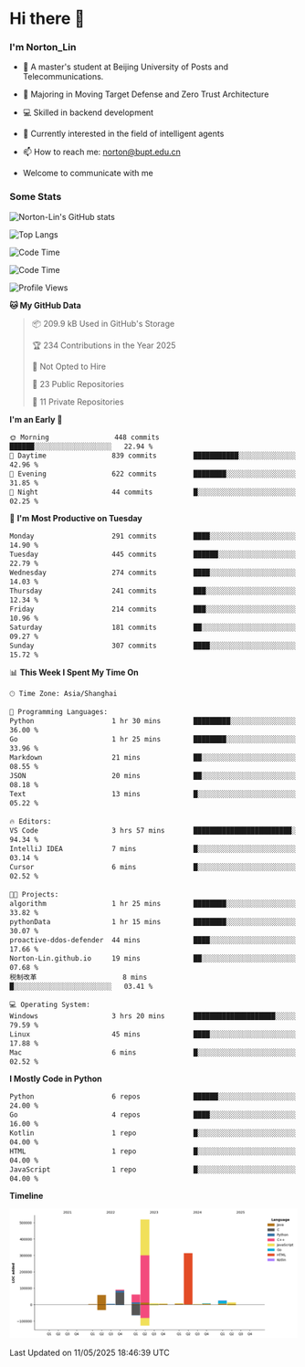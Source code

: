 
# Hi there 👋

### I'm Norton_Lin
- 🏫 A master's student at Beijing University of Posts and Telecommunications.
- 🌱 Majoring in Moving Target Defense and Zero Trust Architecture
- 💻 Skilled in backend development
- 🤖 Currently interested in the field of intelligent agents
- 📫 How to reach me: [norton@bupt.edu.cn](mailto:norton@bupt.edu.cn)

- Welcome to communicate with me

### Some Stats
![Norton-Lin's GitHub stats](https://github-readme-stats.vercel.app/api?username=Norton-Lin&count_private=true&show_icons=true&theme=radical)

![Top Langs](https://github-readme-stats.vercel.app/api/top-langs/?username=Norton-Lin&langs_count=10&layout=compact)

![Code Time](https://github-readme-stats.vercel.app/api/wakatime?username=Norton_Lin)

<!--START_SECTION:waka-->
![Code Time](http://img.shields.io/badge/Code%20Time-968%20hrs%2028%20mins-blue)

![Profile Views](http://img.shields.io/badge/Profile%20Views-0-blue)

**🐱 My GitHub Data** 

> 📦 209.9 kB Used in GitHub's Storage 
 > 
> 🏆 234 Contributions in the Year 2025
 > 
> 🚫 Not Opted to Hire
 > 
> 📜 23 Public Repositories 
 > 
> 🔑 11 Private Repositories 
 > 
**I'm an Early 🐤** 

```text
🌞 Morning                448 commits         ██████░░░░░░░░░░░░░░░░░░░   22.94 % 
🌆 Daytime                839 commits         ███████████░░░░░░░░░░░░░░   42.96 % 
🌃 Evening                622 commits         ████████░░░░░░░░░░░░░░░░░   31.85 % 
🌙 Night                  44 commits          █░░░░░░░░░░░░░░░░░░░░░░░░   02.25 % 
```
📅 **I'm Most Productive on Tuesday** 

```text
Monday                   291 commits         ████░░░░░░░░░░░░░░░░░░░░░   14.90 % 
Tuesday                  445 commits         ██████░░░░░░░░░░░░░░░░░░░   22.79 % 
Wednesday                274 commits         ████░░░░░░░░░░░░░░░░░░░░░   14.03 % 
Thursday                 241 commits         ███░░░░░░░░░░░░░░░░░░░░░░   12.34 % 
Friday                   214 commits         ███░░░░░░░░░░░░░░░░░░░░░░   10.96 % 
Saturday                 181 commits         ██░░░░░░░░░░░░░░░░░░░░░░░   09.27 % 
Sunday                   307 commits         ████░░░░░░░░░░░░░░░░░░░░░   15.72 % 
```


📊 **This Week I Spent My Time On** 

```text
🕑︎ Time Zone: Asia/Shanghai

💬 Programming Languages: 
Python                   1 hr 30 mins        █████████░░░░░░░░░░░░░░░░   36.00 % 
Go                       1 hr 25 mins        ████████░░░░░░░░░░░░░░░░░   33.96 % 
Markdown                 21 mins             ██░░░░░░░░░░░░░░░░░░░░░░░   08.55 % 
JSON                     20 mins             ██░░░░░░░░░░░░░░░░░░░░░░░   08.18 % 
Text                     13 mins             █░░░░░░░░░░░░░░░░░░░░░░░░   05.22 % 

🔥 Editors: 
VS Code                  3 hrs 57 mins       ████████████████████████░   94.34 % 
IntelliJ IDEA            7 mins              █░░░░░░░░░░░░░░░░░░░░░░░░   03.14 % 
Cursor                   6 mins              █░░░░░░░░░░░░░░░░░░░░░░░░   02.52 % 

🐱‍💻 Projects: 
algorithm                1 hr 25 mins        ████████░░░░░░░░░░░░░░░░░   33.82 % 
pythonData               1 hr 15 mins        ████████░░░░░░░░░░░░░░░░░   30.07 % 
proactive-ddos-defender  44 mins             ████░░░░░░░░░░░░░░░░░░░░░   17.66 % 
Norton-Lin.github.io     19 mins             ██░░░░░░░░░░░░░░░░░░░░░░░   07.68 % 
税制改革                     8 mins              █░░░░░░░░░░░░░░░░░░░░░░░░   03.41 % 

💻 Operating System: 
Windows                  3 hrs 20 mins       ████████████████████░░░░░   79.59 % 
Linux                    45 mins             ████░░░░░░░░░░░░░░░░░░░░░   17.88 % 
Mac                      6 mins              █░░░░░░░░░░░░░░░░░░░░░░░░   02.52 % 
```

**I Mostly Code in Python** 

```text
Python                   6 repos             ██████░░░░░░░░░░░░░░░░░░░   24.00 % 
Go                       4 repos             ████░░░░░░░░░░░░░░░░░░░░░   16.00 % 
Kotlin                   1 repo              █░░░░░░░░░░░░░░░░░░░░░░░░   04.00 % 
HTML                     1 repo              █░░░░░░░░░░░░░░░░░░░░░░░░   04.00 % 
JavaScript               1 repo              █░░░░░░░░░░░░░░░░░░░░░░░░   04.00 % 
```



**Timeline**

![Lines of Code chart](https://raw.githubusercontent.com/Norton-Lin/Norton-Lin/main/assets/bar_graph.png)


 Last Updated on 11/05/2025 18:46:39 UTC
<!--END_SECTION:waka-->
